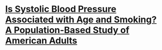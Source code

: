 # [Is Systolic Blood Pressure Associated with Age and Smoking? A Population-Based Study of American Adults](https://github.com/hb-racheloh/systolic_blood_pressure/blob/main/Systolic%20Blood%20Pressure%20Report.pdf)
